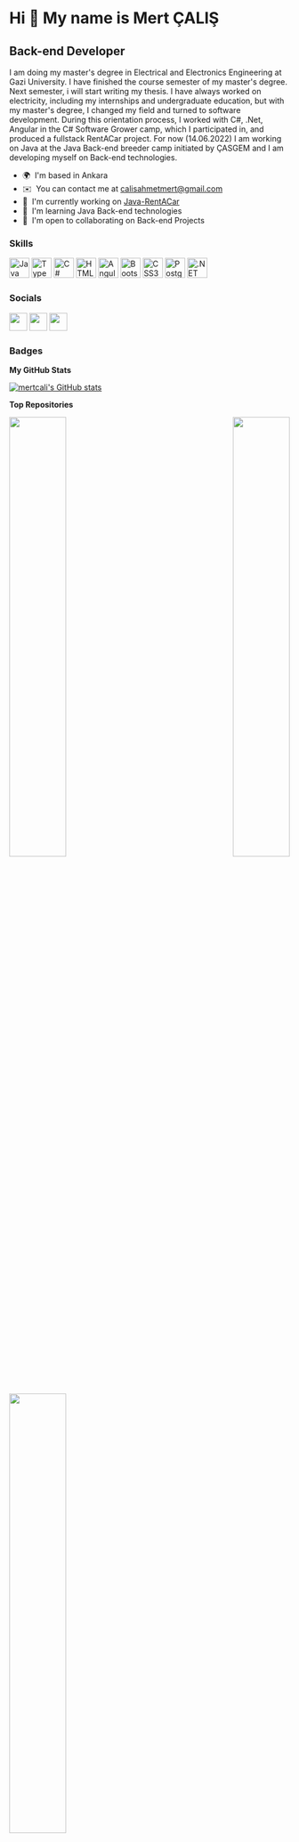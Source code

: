 Hi 👋 My name is Mert ÇALIŞ
===========================

Back-end Developer
------------------

I am doing my master's degree in Electrical and Electronics Engineering at Gazi University. I have finished the course semester of my master's degree. Next semester, i will start writing my thesis. I have always worked on electricity, including my internships and undergraduate education, but with my master's degree, I changed my field and turned to software development. During this orientation process, I worked with C#, .Net, Angular in the C# Software Grower camp, which I participated in, and produced a fullstack RentACar project. For now (14.06.2022) I am working on Java at the Java Back-end breeder camp initiated by ÇASGEM and I am developing myself on Back-end technologies.

* 🌍  I'm based in Ankara
* ✉️  You can contact me at [calisahmetmert@gmail.com](mailto:calisahmetmert@gmail.com)
* 🚀  I'm currently working on [Java-RentACar](http://github.com/Mertcali/rentACarCasgem-Backend)
* 🧠  I'm learning Java Back-end technologies
* 🤝  I'm open to collaborating on Back-end Projects

### Skills

<p align="left">
<a href="https://www.oracle.com/java/" target="_blank" rel="noreferrer"><img src="https://raw.githubusercontent.com/danielcranney/readme-generator/main/public/icons/skills/java-colored.svg" width="36" height="36" alt="Java" /></a>
<a href="https://www.typescriptlang.org/" target="_blank" rel="noreferrer"><img src="https://raw.githubusercontent.com/danielcranney/readme-generator/main/public/icons/skills/typescript-colored.svg" width="36" height="36" alt="TypeScript" /></a>
<a href="https://docs.microsoft.com/en-us/dotnet/csharp/" target="_blank" rel="noreferrer"><img src="https://raw.githubusercontent.com/danielcranney/readme-generator/main/public/icons/skills/csharp-colored.svg" width="36" height="36" alt="C#" /></a>
<a href="https://developer.mozilla.org/en-US/docs/Glossary/HTML5" target="_blank" rel="noreferrer"><img src="https://raw.githubusercontent.com/danielcranney/readme-generator/main/public/icons/skills/html5-colored.svg" width="36" height="36" alt="HTML5" /></a>
<a href="https://angular.io/" target="_blank" rel="noreferrer"><img src="https://raw.githubusercontent.com/danielcranney/readme-generator/main/public/icons/skills/angularjs-colored.svg" width="36" height="36" alt="Angular" /></a>
<a href="https://getbootstrap.com/" target="_blank" rel="noreferrer"><img src="https://raw.githubusercontent.com/danielcranney/readme-generator/main/public/icons/skills/bootstrap-colored.svg" width="36" height="36" alt="Bootstrap" /></a>
<a href="https://www.w3.org/TR/CSS/#css" target="_blank" rel="noreferrer"><img src="https://raw.githubusercontent.com/danielcranney/readme-generator/main/public/icons/skills/css3-colored.svg" width="36" height="36" alt="CSS3" /></a>
<a href="https://www.postgresql.org/" target="_blank" rel="noreferrer"><img src="https://raw.githubusercontent.com/danielcranney/readme-generator/main/public/icons/skills/postgresql-colored.svg" width="36" height="36" alt="PostgreSQL" /></a>
<a href="https://dotnet.microsoft.com/en-us/" target="_blank" rel="noreferrer"><img src="https://raw.githubusercontent.com/danielcranney/readme-generator/main/public/icons/skills/dot-net-colored.svg" width="36" height="36" alt=".NET" /></a>
</p>


### Socials

<p align="left"> <a href="https://www.github.com/mertcali" target="_blank" rel="noreferrer"><img src="https://raw.githubusercontent.com/danielcranney/readme-generator/main/public/icons/socials/github.svg" width="32" height="32" /></a> <a href="https://www.linkedin.com/in/ahmet-mert-calis/" target="_blank" rel="noreferrer"><img src="https://raw.githubusercontent.com/danielcranney/readme-generator/main/public/icons/socials/linkedin.svg" width="32" height="32" /></a> <a href="http://www.medium.com/@calisahmetmert" target="_blank" rel="noreferrer"><img src="https://raw.githubusercontent.com/danielcranney/readme-generator/main/public/icons/socials/medium.svg" width="32" height="32" /></a></p>

### Badges

<b>My GitHub Stats</b>

<a href="http://www.github.com/mertcali"><img src="https://github-readme-stats.vercel.app/api?username=mertcali&show_icons=true&hide=&count_private=true&title_color=ef4444&text_color=ffffff&icon_color=ec4899&bg_color=1c1917&hide_border=true&show_icons=true" alt="mertcali's GitHub stats" /></a>

<b>Top Repositories</b>

<div width="100%" align="center"><a href="https://github.com/mertcali/rentACarCasgem-Backend" align="left"><img align="left" width="45%" src="https://github-readme-stats.vercel.app/api/pin/?username=mertcali&repo=rentACarCasgem-Backend&title_color=ef4444&text_color=ffffff&icon_color=ec4899&bg_color=1c1917&hide_border=true&locale=en" /></a><a href="https://github.com/mertcali/RentACar-Frontend" align="right"><img align="right" width="45%" src="https://github-readme-stats.vercel.app/api/pin/?username=mertcali&repo=RentACar-Frontend&title_color=ef4444&text_color=ffffff&icon_color=ec4899&bg_color=1c1917&hide_border=true&locale=en" /></a></div><br /><br /><br /><br /><br /><br /><br />

<br /><br /><br /><br /><br />

<div width="100%" align="center"><a href="https://github.com/mertcali/RentACar-Backend" align="left"><img align="left" width="45%" src="https://github-readme-stats.vercel.app/api/pin/?username=mertcali&repo=RentACar-Backend&title_color=ef4444&text_color=ffffff&icon_color=ec4899&bg_color=1c1917&hide_border=true&locale=en" /></a></div>

